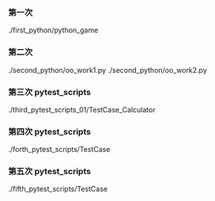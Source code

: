 ### 第一次
./first_python/python_game
### 第二次
./second_python/oo_work1.py
./second_python/oo_work2.py
### 第三次 pytest_scripts
./third_pytest_scripts_01/TestCase_Calculator
### 第四次 pytest_scripts
./forth_pytest_scripts/TestCase
### 第五次 pytest_scripts
./fifth_pytest_scripts/TestCase